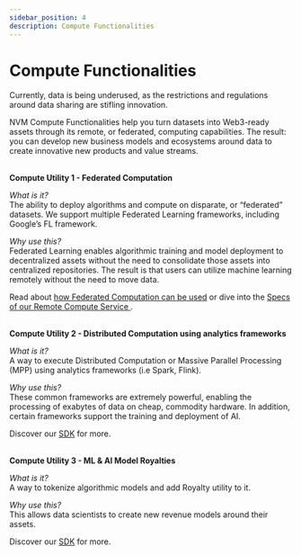 ```yaml
---
sidebar_position: 4
description: Compute Functionalities
---
```


# Compute Functionalities

Currently, data is being underused, as the restrictions and regulations around data sharing are stifling innovation.<br />

NVM Compute Functionalities help you turn datasets into Web3-ready assets through its remote, or federated, computing capabilities. The result: you can develop new business models and ecosystems around data to create innovative new products and value streams.<br />
<br />

**Compute Utility 1 - Federated Computation**<br />

_What is it?_<br />
The ability to deploy algorithms and compute on disparate, or “federated” datasets. We support multiple Federated Learning frameworks, including Google’s FL framework.<br />

_Why use this?_<br />
Federated Learning enables algorithmic training and model deployment to decentralized assets without the need to consolidate those assets into centralized repositories. The result is that users can utilize machine learning remotely without the need to move data.<br />

Read about [how Federated Computation can be used](https://medium.com/nevermined-io/nevermined-credit-card-fraud-detection-91aef362d98) or dive into the [Specs of our Remote Compute Service ](../../architecture/specs/Spec-COMPUTE/#execution-of-remote-compute-services-using-service-agreements).<br />
<br />

**Compute Utility 2 - Distributed Computation using analytics frameworks**<br />

_What is it?_<br />
A way to execute Distributed Computation or Massive Parallel Processing (MPP) using analytics frameworks (i.e Spark, Flink).<br />

_Why use this?_<br />
These common frameworks are extremely powerful, enabling the processing of exabytes of data on cheap, commodity hardware. In addition, certain frameworks support the training and deployment of AI.<br />

Discover our [SDK](../../getting-started/) for more.<br />
<br />

**Compute Utility 3 - ML & AI Model Royalties**<br />

_What is it?_<br />
A way to tokenize algorithmic models and add Royalty utility to it.<br />

_Why use this?_<br />
This allows data scientists to create new revenue models around their assets.<br />

Discover our [SDK](../../getting-started/) for more.<br />
<br />
